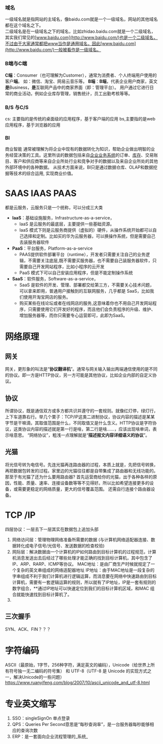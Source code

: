 ### 域名
一级域名就是指网站的主域名，像baidu.com就是一个一级域名，网站的其他域名都在这个域名之下。  
二级域名是在一级域名之下的域名，比如zhidao.baidu.com就是一个二级域名，其实我们常见的[www.baidu.com](http://www.baidu.com/)也是一个二级域名，不过由于大家通常都把www当作是通用域名，因此[www.baidu.com](http://www.baidu.com/)一般被看作是一级域名。


### B端与C端
**C端**：Consumer（也可理解为Customer），通常为消费者、个人终端用户使用的客户**端**。 如：微信、淘宝、网易云音乐等。
**B端**：**B端**，代表企业用户商家，英文**是**Business，**是**互联网产品中的商家界面（即：管理平台）。 用户通过它进行日常的商业活动，例如企业库存管理，销售统计，员工出勤考核等等。

### B/S 与C/S
cs: 主要指的是传统的桌面级的应用程序，基于客户端的应用
bs,主要指的是web应用程序，基于浏览器的应用

### BI 
商业智能
通常被理解为将企业中现有的数据转化为知识，帮助企业做出明智的业务经营决策的工具。这里所谈的数据包括来自[企业业务系统](https://baike.baidu.com/item/%E4%BC%81%E4%B8%9A%E4%B8%9A%E5%8A%A1%E7%B3%BB%E7%BB%9F?fromModule=lemma_inlink)的订单、[库存](https://baike.baidu.com/item/%E5%BA%93%E5%AD%98?fromModule=lemma_inlink)、交易账目、客户和供应商等来自企业所处行业和竞争对手的数据以及来自企业所处的其他外部环境中的各种数据。
从技术方面来说，BI只是通过数据仓库、OLAP和数据挖掘等技术的综合运用, 实现商业价值。


# SAAS IAAS PAAS
都是云服务，云服务只是一个统称，可以分成三大类
- **IaaS**：基础设施服务，Infrastructure-as-a-service，
	- IaaS 是云服务的最底层，主要提供一些基础资源。
	- IaaS 模式下则是云服务商提供（虚拟的）硬件，从操作系统开始都可以自己选择和定制。比如买的华为云服务器，可以换操作系统，但是需要自己去装服务器软件
- **PaaS**：平台服务，Platform-as-a-service
	- PAAS提供软件部署平台（runtime），开发者只需要关注自己的业务逻辑，不需要关注底层,既不需要买服务器，也不需要自己装服务器软件，只需要自己开发网站程序，比如小程序的云开发
	- PaaS 模式下可以自己安装应用程序，但是不能定制操作系统
- **SaaS**：软件服务，Software-as-a-service，
	- SaaS 是软件的开发、管理、部署都交给第三方，不需要关心技术问题，可以拿来即用，普通用户接触到的互联网服务，几乎都是 SaaS，比如我们使用开淘宝网店的服务。
	- 购买某些在线论坛或者在线网店的服务,这意味着你也不用自己开发网站程序，只需要使用它们开发好的程序，而且他们会负责程序的升级、维护、增加服务器等，而你只需要专心运营即可，此即为SaaS。

# 网络原理

## 网关
网关，更形象的叫法是“**协议翻译机**”。通常与网关输入输出两端通信使用的是不同的协议。即一方是HTTP协议，另一方可能是其他协议，比如企业内部的自定义协议。
## 协议
所谓协议，既是通信双方或多方都共识并遵守的一套规则。就像红灯停，绿灯行，上下车道靠右行。举几个栗子：TCP/IP这类二进制协议，协议内容的描述是某某字节是干嘛滴，其取值范围是什么，不同取值又是什么含义。HTTP协议是字符协议，这类协议内容的描述就是第一行是啥，第二行是啥……，应该出现啥单词，表示啥意思。
“网络协议”，粗浅一点理解就是“**描述报文内容详细语义的协议**”。

## 光猫
将光信号转为电信号。先连光猫再连路由器的过程，本质上就是，先把信号转换，再把数据包转发的过程。家里边的光猫往往都是自带集成了路由器和无线功能的。
那至于有光猫了还为什么要用路由器?
	首先运营商给你的光猫，出于各种各样的原因，性能、质量、速率、连接设备数等等不见得好。所以比如希望连接更多的设备，或需要更稳定的网络质量，更大的信号覆盖范围。 还需自行连接个路由器设备。

# TCP /IP
四层协议：一层去下一层其实在数据包上追加头部
1. 网络访问层：管理物理网络准备所需要的数据 (与计算机网络适配器连接、数据转化成电子信号/光信号、发送数据的检查校验)
2. 网际层：解决数据由一个计算机的IP如何路由到目标计算机的过程规范，计算机消息发送出去后经过了哪些处理才能正确的找到目标计算机，其中包含了IP、ARP、RARP、ICMP等协议。
	MAC地址：是由厂商生产时候就规定了一个复杂的英文串组成的网络适配器地址
	IP地址：由于MAC地址是一段复杂的字串组成不利于我们计算机进行逻辑运算，而消息要在网络中快速路由到目标计算机，需要有一套逻辑运算的规则，所以就有了IP地址，IP是一套有规则的数字组合，**通过IP地址可以快速定位到我们的目标计算机区域，和MAC 组合就能快速找到目标计算机了。
3. 
## 三次握手
SYN、ACK、FIN？？？


# 字符编码

 ASCII（最原始，1字节，256种字符，满足英文的编码），Unicode（给世界上所有符号独一无二编码的符号集） 和 UTF-8（UTF-8 是 Unicode 的实现方式之一，解决Unicode的一些问题）https://www.ruanyifeng.com/blog/2007/10/ascii_unicode_and_utf-8.html
# 专业英文缩写
1. SSO：singleSignOn 单点登录
2. QPS：Queries Per Second意思是“每秒查询率”，是一台服务器每秒能够相应的查询次数
3. ERP：是一套面向企业流程管理的_系统_


